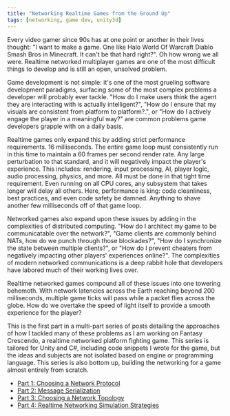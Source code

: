 ```yaml
---
title: "Networking Realtime Games from the Ground Up"
tags: [networking, game dev, unity3d]
---
```


Every video gamer since 90s has at one point or another in their lives thought:
"I want to make a game. One like Halo World Of Warcraft Diablo Smash Bros in
Minecraft. It can't be that hard right?". Oh how wrong we all were. Realtime
networked multiplayer games are one of the most difficult things to develop and
is still an open, unsolved problem.

Game development is not simple: it's one of the most grueling software
development paradigms, surfacing some of the most complex problems a developer
will probably ever tackle. "How do I make users think the agent they are
interacting with is actually intelligent?", "How do I ensure that my visuals are
consistent from platform to platform?.", or "How do I actively engage the player
in a meaningful way?" are common problems game developers grapple with on a
daily basis.

Realtime games only expand this by adding strict performance requirements. 16
milliseconds. The entire game loop must consistently run in this time to
maintain a 60 frames per second render rate. Any large perturbation to that
standard, and it will negatively impact the player's experience. This includes:
rendering, input processing, AI, player logic, audio processing, physics, and
more. All must be done in that tight time requirement.  Even running on all
CPU cores, any subsystem that takes longer will delay all others. Here,
performance is king: code cleanliness, best practices, and even code safety be
damned. Anything to shave another few milliseconds off of that game loop.

Networked games also expand upon these issues by adding in the complexities of
distributed computing. "How do I architect my game to be communicatable over the
network?", "Game clients are commonly behind NATs, how do we punch through those
blockades?", "How do I synchronize the state between multiple clients?", or "How
do I prevent cheaters from negatively impacting other players' experiences
online?". The complexities of modern networked communications is a deep rabbit
hole that developers have labored much of their working lives over.

Realtime networked games compound all of these issues into one towering
behemoth. With network latencies across the Earth reaching beyond 200
milliseconds, multiple game ticks will pass while a packet flies across the
globe. How do we overtake the speed of light itself to provide a smooth
experience for the player?

This is the first part in a multi-part series of posts detailing the approaches
of how I tackled many of these problems as I am working on Fantasy Crescendo, a
realtime networked platform fighting game. This series is tailored for Unity and
C#, including code snippets I wrote for the game, but the ideas and subjects
are not isolated based on engine or programming language. This series is also
bottom up, building the networking for a game almost entirely from scratch.

 * [Part 1: Choosing a Network Protocol]()
 * [Part 2: Message Serialization]()
 * [Part 3: Choosing a Network Topology]()
 * [Part 4: Realtime Networking Simulation Strategies]()
